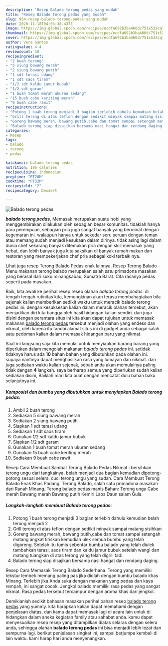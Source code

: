 ```yaml
---
description: "Resep Balado terong pedas yang mudah"
title: "Resep Balado terong pedas yang mudah"
slug: 954-resep-balado-terong-pedas-yang-mudah
date: 2020-11-18T04:56:38.437Z
image: https://img-global.cpcdn.com/recipes/ecdfa692b3ba460d/751x532cq70/balado-terong-pedas-foto-resep-utama.jpg
thumbnail: https://img-global.cpcdn.com/recipes/ecdfa692b3ba460d/751x532cq70/balado-terong-pedas-foto-resep-utama.jpg
cover: https://img-global.cpcdn.com/recipes/ecdfa692b3ba460d/751x532cq70/balado-terong-pedas-foto-resep-utama.jpg
author: Vera Santos
ratingvalue: 4.4
reviewcount: 10
recipeingredient:
- "2 buah terong"
- "5 siung bawang merah"
- "2 siung bawang putih"
- "1 sdt terasi udang"
- "1 sdt saos tiram"
- "1/2 sdt kaldu jamur bubuk"
- "1/2 sdt garam"
- "1 buah tomat merah ukuran sedang"
- "15 buah cabe keriting merah"
- "9 buah cabe rawit"
recipeinstructions:
- "Potong 1 buah terong menjadi 3 bagian terlebih dahulu kemudian belah terong menjadi 2"
- "Grill terong di atas teflon dengan sedikit minyak sampai matang sisihkan"
- "Goreng bawang merah, bawang putih,cabe dan tomat sampai setengah matang angkat tiriskan kemudian ulek semua bumbu yang telah digoreng. Setelah itu tumis sebentar bumbu balado yang telah diulek tambahkan terasi, saos tiram dan kaldu jamur bubuk setelah wangi dan matang tuangkan di atas terong yang telah digrill tadi."
- "Balado terong siap disajikan bersama nasi hangat dan rendang daging."
categories:
- Resep
tags:
- balado
- terong
- pedas

katakunci: balado terong pedas 
nutrition: 196 calories
recipecuisine: Indonesian
preptime: "PT20M"
cooktime: "PT32M"
recipeyield: "2"
recipecategory: Dessert

---
```



![Balado terong pedas](https://img-global.cpcdn.com/recipes/ecdfa692b3ba460d/751x532cq70/balado-terong-pedas-foto-resep-utama.jpg)

<b><i>balado terong pedas</i></b>, Memasak merupakan suatu hobi yang menggembirakan dilakukan oleh sebagian besar komunitas. tidaklah hanya para perempuan, sebagian pria juga sangat banyak yang berminat dengan kegemaran ini. walaupun hanya untuk sekedar seru seruan dengan teman atau memang sudah menjadi kesukaan dalam dirinya. tidak asing lagi dalam dunia chef sekarang banyak ditemukan pria dengan skill memasak yang hebat, dan lebih banyak juga kita saksikan di banyak rumah makan dan restoran yang mempekerjakan chef pria sebagai koki terbaik nya.

Lihat juga resep Terong Balado Pedas enak lainnya. Resep Terong Balado - Menu makanan terong balado merupakan salah satu primadona masakan yang berasal dari suku minangkabau, Sumatra Barat. Cita rasanya pedas seperti pada masakan.

Baik, kita awali ke perihal resep resep olahan <i>balado terong pedas</i>. di tengah tengah rutinitas kita, kemungkinan akan terasa membahagiakan bila sejenak kalian memberikan sedikit waktu untuk meracik balado terong pedas ini. dengan kesuksesan kalian dalam meracik olahan tersebut, akan menjadikan diri kita bangga oleh hasil hidangan kalian sendiri. dan juga disini dengan perantara situs ini kita akan dapat rujukan untuk memasak makanan <u>balado terong pedas</u> tersebut menjadi olahan yang endess dan nikmat, oleh karena itu tandai alamat situs ini di gadget anda sebagai salah satu pedoman kalian dalam memasak hidangan baru yang nikmat.


Saat ini langsung saja kita memulai untuk menyiapkan barang barang yang diperlukan dalam mengolah makanan <u><i>balado terong pedas</i></u> ini. setidak tidaknya harus ada <b>10</b> bahan bahan yang dibutuhkan pada olahan ini. supaya nantinya dapat menghasilkan rasa yang lumayan dan nikmat. dan juga sediakan waktu kalian sejenak, sebab anda akan memulainya paling tidak dengan <b>4</b> langkah. saya berharap semua yang diperlukan sudah kalian sediakan disini, Baiklah mari kita buat dengan mencatat dulu bahan baku selanjutnya ini.

<!--inarticleads1-->

##### Komposisi dan bumbu yang dibutuhkan untuk menyiapkan Balado terong pedas:

1. Ambil 2 buah terong
1. Sediakan 5 siung bawang merah
1. Sediakan 2 siung bawang putih
1. Siapkan 1 sdt terasi udang
1. Sediakan 1 sdt saos tiram
1. Gunakan 1/2 sdt kaldu jamur bubuk
1. Siapkan 1/2 sdt garam
1. Gunakan 1 buah tomat merah ukuran sedang
1. Gunakan 15 buah cabe keriting merah
1. Sediakan 9 buah cabe rawit


Resep Cara Membuat Sambal Terong Balado Pedas Nikmat : bersihkan terong ungu dari tangkainya. belah menjadi dua bagian kemudian dipotong-potong sesuai selera. cuci terong ungu yang sudah. Cara Membuat Terong Balado Enak Khas Padang. Terong Balado, salah satu primadona masakan dari Ranah Minang. Terong balado pedas manis Bahan: Terong ungu Cabe merah Bawang merah Bawang putih Kemiri Laos Daun salam Gula. 

<!--inarticleads2-->

##### Langkah-langkah membuat Balado terong pedas:

1. Potong 1 buah terong menjadi 3 bagian terlebih dahulu kemudian belah terong menjadi 2
1. Grill terong di atas teflon dengan sedikit minyak sampai matang sisihkan
1. Goreng bawang merah, bawang putih,cabe dan tomat sampai setengah matang angkat tiriskan kemudian ulek semua bumbu yang telah digoreng. Setelah itu tumis sebentar bumbu balado yang telah diulek tambahkan terasi, saos tiram dan kaldu jamur bubuk setelah wangi dan matang tuangkan di atas terong yang telah digrill tadi.
1. Balado terong siap disajikan bersama nasi hangat dan rendang daging.


Resep Cara Memasak Terong Balado Sederhana. Terong yang memiliki tekstur lembek memang paling pas jika diolah dengan bumbu balado khas Minang. Terlebih jika Anda suka dengan makanan yang pedas dan kaya rempah, ini sangat cocok. Jengkol balado memiliki rasa pedas yang sangat nikmat. Rasa pedas tersebut tercampur dengan aroma khas dari jengkol. 

Demikianlah sedikit bahasan masakan perihal bahan resep <u>balado terong pedas</u> yang yummy. kita harapkan kalian dapat memahami dengan penjelasan diatas, dan kamu dapat memasak lagi di acara lain untuk di hidangkan dalam aneka kegiatan family atau sahabat anda. kamu dapat menyesuaikan resep resep yang ditampilkan diatas selaras dengan selera anda, sehingga olahan <b>balado terong pedas</b> ini bisa menjadi lebih lezat dan sempurna lagi. berikut penjelasan singkat ini, sampai berjumpa kembali di lain waktu. kami harap hari anda menyenangkan.
